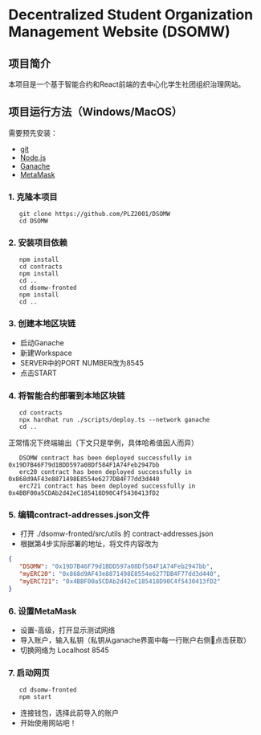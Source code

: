# Decentralized Student Organization Management Website (DSOMW)
## 项目简介
本项目是一个基于智能合约和React前端的去中心化学生社团组织治理网站。

## 项目运行方法（Windows/MacOS）
需要预先安装：
* [git](https://git-scm.com/downloads)
* [Node.js](https://nodejs.org/en/download/)
* [Ganache](https://trufflesuite.com/ganache/)
* [MetaMask](https://chrome.google.com/webstore/detail/metamask/nkbihfbeogaeaoehlefnkodbefgpgknn)

### 1. 克隆本项目
```shell
   git clone https://github.com/PLZ2001/DSOMW
   cd DSOMW   
```

### 2. 安装项目依赖
```shell
   npm install
   cd contracts
   npm install
   cd ..
   cd dsomw-fronted
   npm install
   cd ..
```


### 3. 创建本地区块链
   * 启动Ganache
   * 新建Workspace
   * SERVER中的PORT NUMBER改为8545
   * 点击START

### 4. 将智能合约部署到本地区块链
```shell
   cd contracts
   npx hardhat run ./scripts/deploy.ts --network ganache
   cd ..
```

正常情况下终端输出（下文只是举例，具体哈希值因人而异）
```shell
   DSOMW contract has been deployed successfully in 0x19D7B46F79d1BDD597a08Df584F1A74Feb2947bb
   erc20 contract has been deployed successfully in 0x868d9AF43e8871498E8554e6277DB4F77dd3d440
   erc721 contract has been deployed successfully in 0x4BBF00a5CDAb2d42eC185418D90C4f5430413fD2
```
### 5. 编辑contract-addresses.json文件
   * 打开 ./dsomw-fronted/src/utils 的 contract-addresses.json
   * 根据第4步实际部署的地址，将文件内容改为
```json
{
   "DSOMW": "0x19D7B46F79d1BDD597a08Df584F1A74Feb2947bb",
   "myERC20": "0x868d9AF43e8871498E8554e6277DB4F77dd3d440",
   "myERC721": "0x4BBF00a5CDAb2d42eC185418D90C4f5430413fD2"
}
```

### 6. 设置MetaMask
   * 设置-高级，打开显示测试网络
   * 导入账户，输入私钥（私钥从ganache界面中每一行账户右侧🔑点击获取）
   * 切换网络为 Localhost 8545

### 7. 启动网页
```shell
   cd dsomw-fronted
   npm start
```
   * 连接钱包，选择此前导入的账户
   * 开始使用网站吧！


